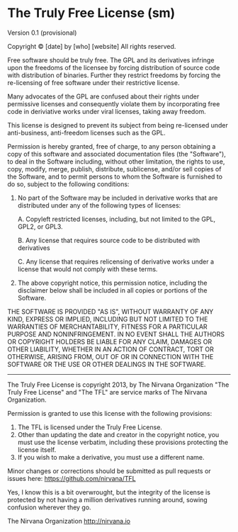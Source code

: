 The Truly Free License (sm)
======================
Version 0.1 (provisional)

Copyright © [date] by [who] 
[website]
All rights reserved.

Free software should be truly free. The GPL and its derivatives infringe
upon the freedoms of the licensee by forcing distribution of source code
with distribution of binaries. Further they restrict freedoms by forcing the 
re-licensing of free software under their restrictive license. 

Many advocates of the GPL are confused about their rights under 
permissive licenses and consequently violate them by incorporating 
free code in deriviative works under viral licenses, taking away freedom.

This license is designed to prevent its subject from being re-licensed 
under anti-business, anti-freedom licenses such as the GPL.

Permission is hereby granted, free of charge, to any person obtaining
a copy of this software and associated documentation files (the "Software"),
to deal in the Software including, without other limitation, the rights to
use, copy, modify, merge, publish, distribute, sublicense, and/or sell 
copies of the Software, and to permit persons to whom the Software is 
furnished to do so, subject to the following conditions:

1. No part of the Software may be included in derivative works that are 
distributed under any of the following types of licenses:

	A. Copyleft restricted licenses, including, but not limited to the GPL, GPL2, or GPL3. 

	B. Any license that requires source code to be distributed with derivatives

	C. Any license that requires relicensing of derivative works under a license 
		that would not comply with these terms.   

2. The above copyright notice, this permission notice, including the disclaimer
below shall be included in all copies or portions of the Software.


THE SOFTWARE IS PROVIDED "AS IS", WITHOUT WARRANTY OF ANY KIND,
EXPRESS OR IMPLIED, INCLUDING BUT NOT LIMITED TO THE WARRANTIES OF
MERCHANTABILITY, FITNESS FOR A PARTICULAR PURPOSE AND NONINFRINGEMENT.
IN NO EVENT SHALL THE AUTHORS OR COPYRIGHT HOLDERS BE LIABLE FOR ANY
CLAIM, DAMAGES OR OTHER LIABILITY, WHETHER IN AN ACTION OF CONTRACT,
TORT OR OTHERWISE, ARISING FROM, OUT OF OR IN CONNECTION WITH THE
SOFTWARE OR THE USE OR OTHER DEALINGS IN THE SOFTWARE.

------------

The Truly Free License is copyright 2013, by The Nirvana Organization
"The Truly Free License" and "The TFL" are service marks of The Nirvana Organization.

Permission is granted to use this license with the following provisions:
1. The TFL is licensed under the Truly Free License.
2. Other than updating the date and creator in the copyright notice, you must
use the license verbatim, including these provisions protecting the license itself. 
3. If you wish to make a derivative, you must use a different name.

Minor changes or corrections should be submitted as pull requests or issues here: 
https://github.com/nirvana/TFL

Yes, I know this is a bit overwrought, but the integrity of the license is protected by
not having a million derivatives running around, sowing confusion wherever they go. 

The Nirvana Organization   http://nirvana.io

